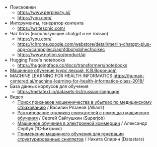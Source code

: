 - Поисковики
	- https://www.perplexity.ai/
	- https://you.com/
- Интсрументы, генератор контента
	- https://writesonic.com/
- Чат боты (использующие chatgpt и не только)
	- https://you.com/
	- https://chrome.google.com/webstore/detail/merlin-chatgpt-plus-app-o/camppjleccjaphfdbohjdohecfnoikec
	- https://www.notion.so/product/ai
- Hugging Face's notebooks 
	- https://huggingface.co/docs/transformers/notebooks
- [Машинное обучение (курс лекций, К.В.Воронцов)](http://www.machinelearning.ru/wiki/index.php?title=%D0%9C%D0%B0%D1%88%D0%B8%D0%BD%D0%BD%D0%BE%D0%B5_%D0%BE%D0%B1%D1%83%D1%87%D0%B5%D0%BD%D0%B8%D0%B5_%28%D0%BA%D1%83%D1%80%D1%81_%D0%BB%D0%B5%D0%BA%D1%86%D0%B8%D0%B9%2C_%D0%9A.%D0%92.%D0%92%D0%BE%D1%80%D0%BE%D0%BD%D1%86%D0%BE%D0%B2%29)
- MACHINE LEARNING FOR HEALTH INFORMATICS https://human-centered.ai/machine-learning-for-health-informatics-class-2018/
- База данных корпусов для обучения
	- https://metatext.io/datasets-list/russian-language
- Видео
	- [Поиск признаков мошенничества в убытках по медицинскому страхованию](https://youtu.be/OSk83rfWh1Q) / Василий Рязанов (Allianz)  
	- [Ранжирование откликов соискателей с помощью машинного обучения](https://youtu.be/hMIXTiKAVoA) / Сергей Сайгушкин (Superjob)  
	- [Машинное обучение в электронной коммерции](https://youtu.be/cpvjp2mEy30) / Александр Сербул (1С-Битрикс)  
	- [Применение машинного обучения для генерации структурированных сниппетов](https://youtu.be/ZCNcK2fmkBo) / Никита Спирин (Datastars)